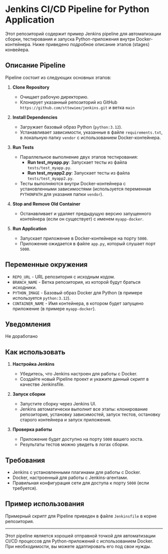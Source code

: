 # Jenkins CI/CD Pipeline for Python Application

Этот репозиторий содержит пример Jenkins pipeline для автоматизации сборки, тестирования и запуска Python-приложения внутри Docker-контейнера. Ниже приведено подробное описание этапов (stages) конвейера.

## Описание Pipeline

Pipeline состоит из следующих основных этапов:

1. **Clone Repository**  
   - Очищает рабочую директорию.
   - Клонирует указанный репозиторий из GitHub  `https://github.com/sttewiee/jenkins.git` и ветка `main`

2. **Install Dependencies**  
   - Загружает базовый образ Python (`python:3.12`).
   - Устанавливает зависимости, указанные в файле `requirements.txt`, в локальную папку `vendor` с использованием Docker-контейнера.

3. **Run Tests**  
   - Параллельное выполнение двух этапов тестирования:
     - **Run test_myapp.py**: Запускает тесты из файла `tests/test_myapp.py`.
     - **Run test_myapp2.py**: Запускает тесты из файла `tests/test_myapp2.py`.
   - Тесты выполняются внутри Docker-контейнера с установленными зависимостями (используется переменная `PYTHONPATH` для указания папки `vendor`).

4. **Stop and Remove Old Container**  
   - Останавливает и удаляет предыдущую версию запущенного контейнера (если он существует) с именем `myapp-docker`.

5. **Run Application**  
   - Запускает приложение в Docker-контейнере на порту `5000`.
   - Приложение ожидается в файле `app.py`, который слушает порт `5000`.

## Переменные окружения

- `REPO_URL` - URL репозитория с исходным кодом.
- `BRANCH_NAME` - Ветка репозитория, из которой будут браться исходники.
- `PYTHON_IMAGE` - Базовый образ Docker для Python (в примере используется `python:3.12`).
- `CONTAINER_NAME` - Имя контейнера, в котором будет запущено приложение (в примере `myapp-docker`).

## Уведомления

Не доработано


## Как использовать

1. **Настройка Jenkins**  
   - Убедитесь, что Jenkins настроен для работы с Docker.
   - Создайте новый Pipeline проект и укажите данный скрипт в качестве Jenkinsfile.

2. **Запуск сборки**  
   - Запустите сборку через Jenkins UI.  
   - Jenkins автоматически выполнит все этапы: клонирование репозитория, установку зависимостей, запуск тестов, остановку старого контейнера и запуск приложения.

3. **Проверка работы**  
   - Приложение будет доступно на порту `5000` вашего хоста.
   - Результаты тестов можно увидеть в логах сборки.

## Требования

- Jenkins с установленными плагинами для работы с Docker.
- Docker, настроенный для работы с Jenkins-агентами.
- Правильная конфигурация сети для доступа к порту `5000` (если требуется).

## Пример использования

Примерный скрипт для Pipeline приведен в файле `Jenkinsfile` в корне репозитория.

---

Этот pipeline является хорошей отправной точкой для автоматизации CI/CD процессов для Python-приложений с использованием Docker. При необходимости, вы можете адаптировать его под свои нужды.
